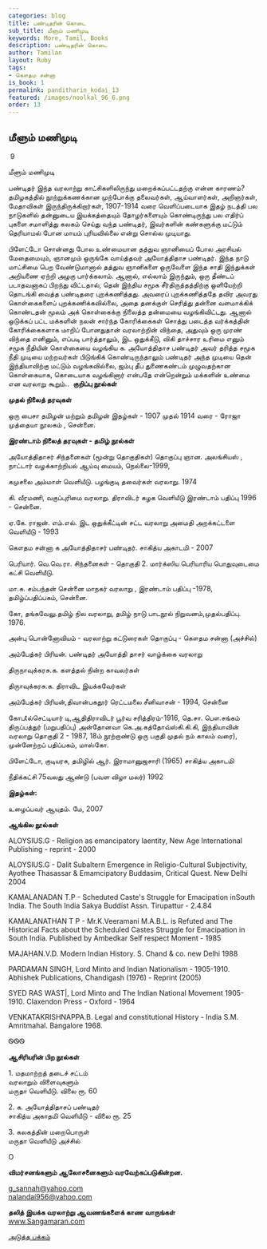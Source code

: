 ```yaml
---
categories: blog
title: பண்டிதரின் கொடை
sub_title: மீளும் மணிமுடி
keywords: More, Tamil, Books
description: பண்டிதரின் கொடை
author: Tamilan
layout: Ruby
tags:
- கௌதம சன்னா
is_book: 1
permalink: panditharin_kodai_13
featured: /images/noolkal_96_6.png
order: 13
---
```

## மீளும் மணிமுடி

﻿ 9

மீளும் மணிமுடி

பண்டிதர் இந்த வரலாற்று காட்சிகளிலிருந்து மறைக்கப்பட்டதற்கு என்ன காரணம்? தமிழகத்தில் நூற்றுக்கணக்கான முற்போக்கு தலைவர்கள், ஆய்வாளர்கள், அறிஞர்கள், மேதாவிகள் இருந்திருக்கிறார்கள், 1907-1914 வரை வெளிப்படையாக இதழ் நடத்தி பல நாடுகளில் தன்னுடைய இயக்கத்தையும் தோழர்களையும் கொண்டிருந்து பல எதிர்ப் புகளை சமாளித்து கலகம் செய்து வந்த பண்டிதர், இவர்களின் கண்களுக்கு மட்டும் தெரியாமல் போன மாயம் புரியவில்லை என்று சொல்ல முடியாது.

பிளேட்டோ சொன்னது போல உண்மையான தத்துவ ஞானியைப் போல அரசியல் மேதைமையும், ஞானமும் ஒருங்கே வாய்த்தவர் அயோத்திதாச பண்டிதர். இந்த நாடு மாட்சிமை பெற வேண்டுமானால் தத்துவ ஞானிகளை ஒருவேளை இந்த சாதி இந்துக்கள் அறியணை ஏற்றி அழகு பார்க்கலாம். ஆனால், எல்லாம் இருந்தும், ஒரு தீண்டப் படாதவனாகப் பிறந்து விட்டதால், தென் இந்திய சமூக சீர்திருத்தத்திற்கு ஒளியேற்றி தொடங்கி வைத்த பண்டிதரை புறக்கணித்தது. அவரைப் புறக்கணித்ததே தவிர அவரது கொள்கைகளைப் புறக்கணிக்கவில்லை, அதை தனக்குள் செரித்து தன்னை வளமாக்கிக் கொண்டதன் மூலம் அக் கொள்கைக்கு நிலைத்த தன்மையை வழங்கிவிட்டது. ஆனால் ஒடுக்கப் பட்ட மக்களின் நலன் சார்ந்த கோரிக்கைகள் சொத்து படைத்த வர்க்கத்தின் கோரிக்கைகளாக மாறிப் போனதுதான் வரலாற்றின் விந்தை, அதுவும் ஒரு முரண் விந்தை எனினும், எப்படி பார்த்தாலும், இட ஒதுக்கீடு, விகி தாச்சார உரிமை எனும் சமூக நீதியின் கொள்கையை வழங்கிய க. அயோத்திதாச பண்டிதர் அவர் தரித்த சமூக நீதி முடியை மற்றவர்கள் பிடுங்கிக் கொண்டிருந்தாலும் ﻿பண்டிதர் அந்த முடியை தென் இந்தியாவிற்கு மட்டும் வழங்கவில்லை, ஜம்பு தீப துணைகண்டம் முழுவதற்கான கொள்கையாக, கொடையாக வழங்கினார் என்பதே என்றென்றும் மக்களின் உண்மை என வரலாறு கூறும்.. ﻿ **குறிப்பு நூல்கள்**

**முதல் நிலைத் தரவுகள்**

ஒரு பைசா தமிழன் மற்றும் தமிழன் இதழ்கள் - 1907 முதல் 1914 வரை - ரோஜா முத்தையா நூலகம் , சென்னை.

**இரண்டாம் நிலைத் தரவுகள் - தமிழ் நூல்கள்**

அயோத்திதாசர் சிந்தனைகள் (மூன்று தொகுதிகள்) தொகுப்பு ஞான. அலங்சியஸ் , நாட்டார் வழக்காற்றியல் ஆய்வு மையம், நெல்லை-1999,

கமுசலை அம்மாள் வெளியீடு. பழங்குடி தவைர்கள் வரலாறு. 1974

கி. வீரமணி, வகுப்புரிமை வரலாறு. திராவிடர் கழக வெளியீடு இரண்டாம் பதிப்பு 1996 - சென்னை.

ஏ.கே. ராஜன். எம்.எல். இட ஒதுக்கீட்டின் சட்ட வரலாறு அமைதி அறக்கட்டளை வெளியீடு - 1993

கௌதம சன்னா க அயோத்திதாசர் பண்டிதர். சாகித்ய அகாடமி - 2007

பெரியார். வெ.வெ.ரா. சிந்தனைகள் - தொகுதி 2. மார்க்ஸிய பெரியாரிய பொதுவுடைமை கட்சி வெளியீடு.

மா.சு. சம்பந்தன் சென்னை மாநகர் வரலாறு , இரண்டாம் பதிப்பு -1978, தமிழ்ப்பதிப்பகம், சென்னை.

கோ, தங்கவேலு.தமிழ் நில வரலாறு, தமிழ் நாடு பாடநூல் நிறுவனம்,முதல்பதிப்பு. 1976.

அன்பு பொன்னோவியம் - வரலாற்று கட்டுரைகள் தொகுப்பு - கௌதம சன்னா (அச்சில்)

அம்பேத்கர் பிரியன். பண்டிதர் அயோத்தி தாசர் வாழ்க்கை வரலாறு

திருநாவுக்கரசு.க. களத்தல் நின்ற காவலர்கள்

திருாவுக்கரசு.க. திராவிட இயக்கவேர்கள்

அம்பேத்கர் பிரியன்,திவான்பகதூர் ரெட்டமலை சீனிவாசன் - 1994, சென்னை

கோபtல்செட்டியார் டி,ஆதிதிராவிடர் பூர்வ சரித்திரம்-1916, தெ.சா. பௌ.சங்கம் திருப்பத்துர் (மறுபதிப்பு) ﻿அன்தோனவா கெ.அ.கத்தோவ்ஸ்கி.கி.கி, இந்தியாவின் வரலாறு தொகுதி 2 - 1987, 18ம் நூற்றாண்டு ஒரு பகுதி முதல் நம் காலம் வரை), முன்னேற்றப் பதிப்பகம், மாஸ்கோ.

பிளேட்டோ, குடியரசு, தமிழில் ஆர். இராமானுஜசாரி (1965) சாகித்ய அகாடமி

நீதிக்கட்சி 75வலது ஆண்டு (பவள விழா மலர்) 1992

**இதழ்கள்:**

உழைப்பவர் ஆயுதம். மே, 2007

**ஆங்கில நூல்கள்**

ALOYSIUS.G - Religion as emancipatory laentity, New Age International Publishing - reprint - 2000

ALOYSIUS.G - Dalit Subaltern Emergence in Religio-Cultural Subjectivity, Ayothee Thasassar & Emamcipatory Buddasim, Critical Quest. New Delhi 2004

KAMALANADAN T.P - Scheduted Caste's Struggle for Emacipation inSouth India. The South India Sakya Buddist Assn. Tirupattur - 2.4.84

KAMALANATHAN T P - Mr.K.Veeramani M.A.B.L. is Refuted and The Historical Facts about the Scheduled Castes Struggle for Emacipation in South India. Published by Ambedkar Self respect Moment - 1985

MAJAHAN.V.D. Modern Indian History. S. Chand & co. new Delhi 1988

PARDAMAN SINGH, Lord Minto and Indian Nationalism - 1905-1910. Abhishek Publications, Chandigash (1976) - Reprint (2005)

SYED RAS WAST|, Lord Minto and The Indian National Movement 1905-1910. Claxendon Press - Oxford - 1964

VENKATAKRISHNAPPA.B. Legal and constitutional History - India S.M. Amritmahal. Bangalore 1968.

ᏫᏫᏫ

**ஆசிரியரின் பிற நூல்கள்**

1\. மதமாற்றத் தடைச் சட்டம்  
வரலாறும் விளைவுகளும்  
மருதா வெளியீடு. விலை ரூ. 60

2\. க. அயோத்திதாசப் பண்டிதர்  
சாகித்ய அகாதமி வெளியீடு - விலை ரூ. 25

3\. கலகத்தின் மறைபொருள்  
மருதா வெளியீடு அச்சில்

O

**விமர்சனங்களும் ஆலோசனைகளும் வரவேற்கப்படுகின்றன.**

g_sannah@yahoo.com  
nalandaí956@yahoo.com

**தலித் இயக்க வரலாற்று ஆவணங்களைக் காண வாருங்கள்**  
www.Sangamaran.com

[அடுத்த பக்கம்](panditharin_kodai_14)